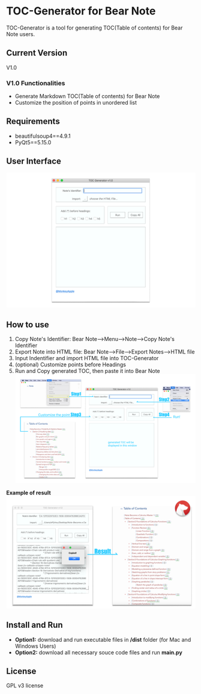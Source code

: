 # TOC-Generator for Bear Note
TOC-Generator is a tool for generating TOC(Table of contents) for Bear Note users.

## Current Version
V1.0

### V1.0 Functionalities
* Generate Markdown TOC(Table of contents) for Bear Note
* Customize the position of points in unordered list 
  
## Requirements
* beautifulsoup4==4.9.1
* PyQt5==5.15.0

## User Interface
![Screenshot](/images/Image08.png)

## How to use
1. Copy Note's Identifier: Bear Note-->Menu-->Note-->Copy Note's Identifier
2. Export Note into HTML file: Bear Note-->File-->Export Notes-->HTML file
3. Input Indentifier and import HTML file into TOC-Generator
4. (optional) Customize points before Headings
5. Run and Copy generated TOC, then paste it into Bear Note
![Screenshot](/images/Image04.png)

**Example of result**
![Screenshot](/images/Image03.png)

## Install and Run
* **Option1:** download and run executable files in **/dist** folder (for Mac and Windows Users)
* **Option2:** download all necessary souce code files and run **main.py** 


## License
GPL v3 license
